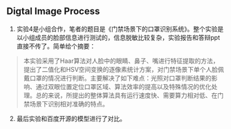 ## Digtal Image Process


1. 实验4是小组合作，笔者的题目是《门禁场景下的口罩识别系统》。整个实验是以小组成员的脸部信息进行测试的，信息脱敏比较复杂，实验报告和答辩ppt直接不传了。简单给个摘要：
> 本实验采用了Haar算法对人脸中的眼睛、鼻子、嘴进行特征提取的方法，提出了二值化和HSV空间变换的逐像素统计方案，对门禁场景下单个人脸佩戴口罩的情况进行判断。主要解决了如下难点：光照对口罩判断结果的影响、通过双眼位置定位口罩区域、算法效率的提高以及特殊情况的优化处理。总的来说，所提出的整体算法具有运行速度快、需要算力相对低、在门禁场景下识别相对准确的特点。
2. 最后实验和百度开源的模型进行了对比。